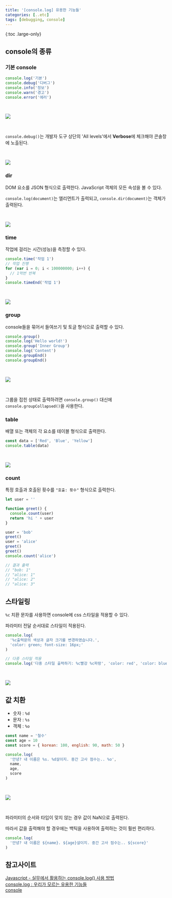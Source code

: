 ```yaml
---
title: '[console.log] 유용한 기능들'
categories: [..etc]
tags: [debugging, console]
---
```


{:toc .large-only}

## console의 종류

### 기본 console

```js
console.log('기본')
console.debug('디버그')
console.info('정보')
console.warn('경고')
console.error('에러')
```

<img src="/assets/img/blog/2022-04-26-console_01.png" style="margin: 30px 0">

`console.debug()`는 개발자 도구 상단의 'All levels'에서 **Verbose**에 체크해야 콘솔창에 노출된다.

<img src="/assets/img/blog/2022-04-26-console_02.png" style="margin-top: 30px">

### dir

DOM 요소를 JSON 형식으로 출력한다. JavaScript 객체의 모든 속성을 볼 수 있다.

`console.log(document)`는 엘리먼트가 출력되고, `console.dir(document)`는 객체가 출력된다.

<img src="/assets/img/blog/2022-04-26-console_07.png" style="margin-top: 30px">

### time

작업에 걸리는 시간(성능)을 측정할 수 있다.

```js
console.time('작업 1')
// 작업 진행
for (var i = 0; i < 100000000; i++) {
  // 1억번 반복
}
console.timeEnd('작업 1')
```

<img src="/assets/img/blog/2022-04-26-console_05.png" style="margin-top: 30px">

### group

console들을 묶어서 들여쓰기 및 토글 형식으로 출력할 수 있다.

```js
console.group()
console.log('Hello world!')
console.group('Inner Group')
console.log('Content')
console.groupEnd()
console.groupEnd()
```

<img src="/assets/img/blog/2022-04-26-console_03.png" style="margin: 30px 0">

그룹을 접힌 상태로 출력하려면 `console.group()` 대신에 `console.groupCollapsed()`을 사용한다.

### table

배열 또는 객체의 각 요소를 테이블 형식으로 출력한다.

```js
const data = ['Red', 'Blue', 'Yellow']
console.table(data)
```

<img src="/assets/img/blog/2022-04-26-console_04.png" style="margin-top: 30px">

### count

특정 호출과 호출된 횟수를 `"호출: 횟수"` 형식으로 출력한다.

```js
let user = ''

function greet() {
  console.count(user)
  return 'hi ' + user
}

user = 'bob'
greet()
user = 'alice'
greet()
greet()
console.count('alice')

// 결과 출력
// "bob: 1"
// "alice: 1"
// "alice: 2"
// "alice: 3"
```

## 스타일링

`%c` 치환 문자를 사용하면 console에 css 스타일을 적용할 수 있다.

파라미터 전달 순서대로 스타일이 적용된다.

```js
console.log(
  '%c출력문의 색상과 글자 크기를 변경하였습니다.',
  'color: green; font-size: 16px;'
)

// 다중 스타일 적용
console.log('다중 스타일 출력하기: %c빨강 %c파랑', 'color: red', 'color: blue')
```

<img src="/assets/img/blog/2022-04-26-console_09.png" style="margin-top: 30px">

## 값 치환

- 숫자 : `%d`
- 문자 : `%s`
- 객체 : `%o`

```js
const name = '철수'
const age = 10
const score = { korean: 100, english: 90, math: 50 }

console.log(
  '안녕? 내 이름은 %s. %d살이지. 중간 고사 점수는.. %o',
  name,
  age,
  score
)
```

<img src="/assets/img/blog/2022-04-26-console_08.png" style="margin: 30px 0">

파라미터의 순서와 타입이 맞지 않는 경우 값이 NaN으로 출력된다.

따라서 값을 출력해야 할 경우에는 백틱을 사용하여 출력하는 것이 훨씬 편리하다.

```js
console.log(
  '안녕? 내 이름은 ${name}. ${age}살이지. 중간 고사 점수는.. ${score}'
)
```

## 참고사이트

[Javascript - 실무에서 활용하는 console.log() 사용 방법](https://7942yongdae.tistory.com/87)<br/>
[console.log : 우리가 모르는 유용한 기능들](https://ibrahimovic.tistory.com/39)<br/>
[console](https://developer.mozilla.org/en-US/docs/Web/API/console)
